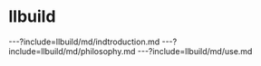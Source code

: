 # llbuild

---?include=llbuild/md/indtroduction.md
---?include=llbuild/md/philosophy.md
---?include=llbuild/md/use.md
